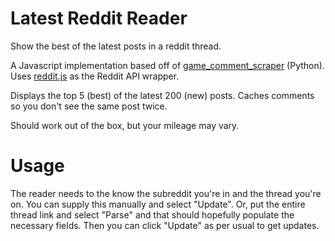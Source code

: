Latest Reddit Reader
====================

Show the best of the latest posts in a reddit thread.

A Javascript implementation based off of <a href="https://github.com/NosajGithub/game_comment_scraper">game_comment_scraper</a> (Python). Uses <a href="https://github.com/sahilm/reddit.js">reddit.js</a> as the Reddit API wrapper.

Displays the top 5 (best) of the latest 200 (new) posts. Caches comments so you don't see the same post twice.

Should work out of the box, but your mileage may vary.

Usage
====================

The reader needs to the know the subreddit you're in and the thread you're on. You can supply this manually and select "Update". Or, put the entire thread link and select "Parse" and that should hopefully populate the necessary fields. Then you can click "Update" as per usual to get updates.